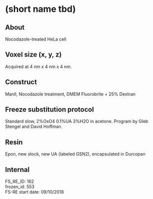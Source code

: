 # (short name tbd)

## About
Nocodazole-treated HeLa cell

## Voxel size (x, y, z)
Acquired at 4 nm x 4 nm x 4 nm. 

## Construct
ManII, Nocodazole treatment, DMEM Fluorobrite + 25% Dextran

## Freeze substitution protocol
Standard slow, 2%OsO4 0.1%UA 3%H2O in acetone. Program by Gleb Stengel and David Hoffman.

## Resin
Epon, new stock, new UA (labeled GSN2), encapsulated in Durcopan

## Internal
FS_RE_ID: 162  
frozen_id: 553  
FS-RE start date: 09/10/2018  